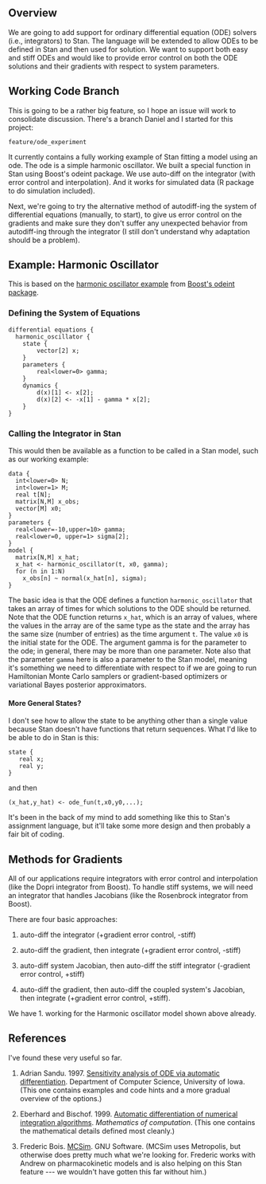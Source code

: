 ## Overview

We are going to add support for ordinary differential equation (ODE) solvers (i.e., integrators) to Stan.  The language will be extended to allow ODEs to be defined in Stan and then used for solution.  We want to support both easy and stiff ODEs and would like to provide error control on both the ODE solutions and their gradients with respect to system parameters.

## Working Code Branch

This is going to be a rather big feature, so I hope an issue will work to consolidate discussion.  There's a branch Daniel and I started for this project:

```
feature/ode_experiment
```

It currently contains a fully working example of Stan fitting a model using an ode.  The ode is a simple harmonic oscillator.  We built a special function in Stan using Boost's odeint package.  We use auto-diff on the integrator (with error control and interpolation).   And it works for simulated data (R package to do simulation included). 

Next, we're going to try the alternative method of autodiff-ing the system of differential equations (manually, to start), to give us error control on the gradients and make sure they don't suffer any unexpected behavior from autodiff-ing through the integrator (I still don't understand why adaptation should be a problem).



## Example: Harmonic Oscillator

This is based on the <a href="http://www.boost.org/doc/libs/1_53_0/libs/numeric/odeint/doc/html/boost_numeric_odeint/tutorial/harmonic_oscillator.html">harmonic oscillator example</a> from <a href="http://www.boost.org/doc/libs/1_53_0/libs/numeric/odeint/doc/html/index.html">Boost's odeint package</a>.

### Defining the System of Equations

```
differential equations {
  harmonic_oscillator {
    state {
        vector[2] x;
    }
    parameters {
        real<lower=0> gamma;
    }
    dynamics {
        d(x)[1] <- x[2];
        d(x)[2] <- -x[1] - gamma * x[2];
    }
}
```

### Calling the Integrator in Stan

This would then be available as a function to be called in a Stan model, such as our working example:

```
data {
  int<lower=0> N;
  int<lower=1> M;
  real t[N];
  matrix[N,M] x_obs;
  vector[M] x0;
}
parameters {
  real<lower=-10,upper=10> gamma;
  real<lower=0, upper=1> sigma[2];
}
model {
  matrix[N,M] x_hat;
  x_hat <- harmonic_oscillator(t, x0, gamma);
  for (n in 1:N)
    x_obs[n] ~ normal(x_hat[n], sigma);
}
```

The basic idea is that the ODE defines a function ```harmonic_oscillator``` that takes an array of times for which solutions to the ODE should be returned.  Note that the ODE function returns ```x_hat```, which is an array of values, where the values in the array are of the same type as the state and the array has the same size (number of entries) as the time argument ```t```.  The value ```x0``` is the initial state for the ODE.  The argument gamma is for the parameter to the ode;  in general, there may be more than one parameter.  Note also that the parameter ```gamma``` here is also a parameter to the Stan model, meaning it's something we need to differentiate with respect to if we are going to run Hamiltonian Monte Carlo samplers or gradient-based optimizers or variational Bayes posterior approximators.

#### More General States?

I don't see how to allow the state to be anything other than a single value because Stan doesn't have functions that return sequences.  What I'd like to be able to do in Stan is this:

```
state {
   real x;
   real y;
}
```

and then

```
(x_hat,y_hat) <- ode_fun(t,x0,y0,...);
```

It's been in the back of my mind to add something like this to Stan's assignment language, but it'll take some more design and then probably a fair bit of coding.

## Methods for Gradients

All of our applications require integrators with error control and interpolation (like the Dopri integrator from Boost).  To handle stiff systems, we will need an integrator that handles Jacobians (like the Rosenbrock integrator from Boost).

There are four basic approaches:

1.  auto-diff the integrator  (+gradient error control, -stiff)

2.  auto-diff the gradient, then integrate (+gradient error control, -stiff)

3.  auto-diff system Jacobian, then auto-diff the stiff integrator (-gradient error control, +stiff)

4.  auto-diff the gradient, then auto-diff the coupled system's Jacobian, then integrate (+gradient error control, +stiff).

We have 1. working for the Harmonic oscillator model shown above already.

## References

I've found these very useful so far.

1.  Adrian Sandu.  1997.  <a href="http://people.cs.vt.edu/asandu/Deposit/Sandu_ms_thesis.pdf">Sensitivity analysis of ODE via automatic differentiation</a>.  Department of Computer Science, University of Iowa.  (This one contains examples and code hints and a more gradual overview of the options.)

2.  Eberhard and Bischof. 1999.  <a href="http://www.ams.org/journals/mcom/1999-68-226/S0025-5718-99-01027-3/">Automatic differentiation of numerical integration algorithms</a>.  <i>Mathematics of computation</i>.  (This one contains the mathematical details defined most cleanly.)

3.  Frederic Bois.  <a href="http://www.gnu.org/software/mcsim/">MCSim</a>.  GNU Software.  (MCSim uses Metropolis, but otherwise does pretty much what we're looking for.  Frederic works with Andrew on pharmacokinetic models and is also helping on this Stan feature --- we wouldn't have gotten this far without him.)

